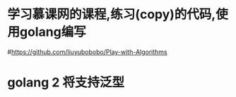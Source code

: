 # 学习慕课网的课程,练习(copy)的代码,使用golang编写
#https://github.com/liuyubobobo/Play-with-Algorithms

# golang 2 将支持泛型